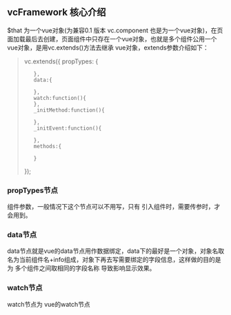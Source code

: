 ## vcFramework 核心介绍

$that 为一个vue对象(为兼容0.1 版本 vc.component 也是为一个vue对象)，在页面加载最后去创建，页面组件中只存在一个vue对象，也就是多个组件公用一个vue对象，是用vc.extends()方法去继承 vue对象，extends参数介绍如下：

>vc.extends({
>        propTypes: {
>
>        },
>        data:{
>
>        },
>        watch:function(){
>        },
>        _initMethod:function(){
>
>        },
>        _initEvent:function(){
>
>        },
>        methods:{
>
>        }
>    });

### propTypes节点

组件参数，一般情况下这个节点可以不用写，只有 引入组件时，需要传参时，才会用到。

### data节点

data节点就是vue的data节点用作数据绑定，data下的最好是一个对象，对象名取名为当前组件名+info组成，对象下再去写需要绑定的字段信息，这样做的目的是为 多个组件之间取相同的字段名称 导致影响显示效果。

### watch节点

watch节点为 vue的watch节点


